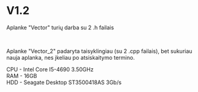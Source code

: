 # V1.2

<p>Aplanke "Vector" turių darba su 2 .h failais</p><br/>
<p>Aplanke "Vector_2" padaryta taisyklingiau (su 2 .cpp failais), bet sukuriau nauja aplanka, nes įkeliau po atsiskaitymo termino.<br/>

CPU - Intel Core I5-4690 3.50GHz <br/>
RAM - 16GB <br/>
HDD - Seagate Desktop ST3500418AS 3Gb/s <br/>

